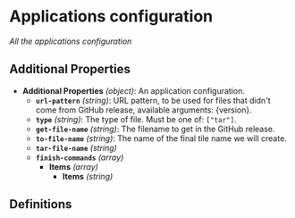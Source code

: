 # Applications configuration

_All the applications configuration_

## Additional Properties

- **Additional Properties** _(object)_: An application configuration.
  - **`url-pattern`** _(string)_: URL pattern, to be used for files that didn't come from GitHub release, available arguments: {version}.
  - **`type`** _(string)_: The type of file. Must be one of: `["tar"]`.
  - **`get-file-name`** _(string)_: The filename to get in the GitHub release.
  - **`to-file-name`** _(string)_: The name of the final tile name we will create.
  - **`tar-file-name`** _(string)_
  - **`finish-commands`** _(array)_
    - **Items** _(array)_
      - **Items** _(string)_

## Definitions
